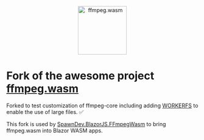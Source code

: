 <p align="center">
  <a href="#">
    <img alt="ffmpeg.wasm" width="128px" height="128px" src="https://github.com/LostBeard/ffmpeg.wasm/blob/main/apps/website/static/img/logo192.png"></img>
  </a>
</p>

# Fork of the awesome project [ffmpeg.wasm](https://github.com/ffmpegwasm/ffmpeg.wasm)

Forked to test customization of ffmpeg-core including adding [WORKERFS](https://emscripten.org/docs/api_reference/Filesystem-API.html#filesystem-api-workerfs) to enable the use of large files. ✅

This fork is used by [SpawnDev.BlazorJS.FFmpegWasm](https://github.com/LostBeard/SpawnDev.BlazorJS.FFmpegWasm) to bring ffmpeg.wasm into Blazor WASM apps.
